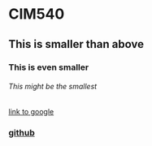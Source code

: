 # CIM540

## This is smaller than above

### This is even smaller

###### This might be the smallest 

[link to google](http://www.google.com)

### [github](http://github.com)